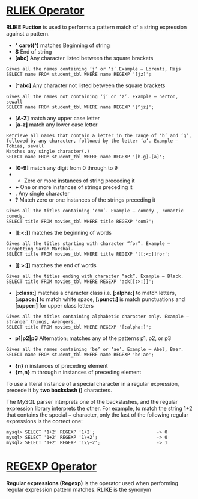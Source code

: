 # [RLIEK Operator](https://www.geeksforgeeks.org/rlike-operator-in-mysql/)

**RLIKE Fuction** is used to performs a pattern match of a string expression against a pattern.

* **^	caret(^)** matches Beginning of string
* **$**	End of string
* **[abc]**	Any character listed between the square brackets
```
Gives all the names containing ‘j’ or ‘z’.Example – Lorentz, Rajs
SELECT name FROM student_tbl WHERE name REGEXP '[jz]';
```
* **[^abc]**	Any character not listed between the square brackets
```
Gives all the names not containing ‘j’ or ‘z’. Example – nerton, sewall
SELECT name FROM student_tbl WHERE name REGEXP '[^jz]';
```
* **[A-Z]**	match any upper case letter
* **[a-z]**	match any lower case letter
```
Retrieve all names that contain a letter in the range of ‘b’ and ‘g’, followed by any character, followed by the letter ‘a’. Example – Tobias, sewall
Matches any single character(.)
SELECT name FROM student_tbl WHERE name REGEXP '[b-g].[a]';
```
* **[0-9]**	match any digit from 0 through to 9
* *	Zero or more instances of string preceding it
* **+**	One or more instances of strings preceding it
* **.**	Any single character
* **?**	Match zero or one instances of the strings preceding it
```
Gives all the titles containing ‘com’. Example – comedy , romantic comedy.
SELECT title FROM movies_tbl WHERE title REGEXP 'com?';
```
* **[[:<:]]**	matches the beginning of words
```
Gives all the titles starting with character “for”. Example – Forgetting Sarah Marshal.
SELECT title FROM movies_tbl WHERE title REGEXP '[[:<:]]for';
```
* **[[:>:]]**	matches the end of words
```
Gives all the titles ending with character “ack”. Example – Black.
SELECT title FROM movies_tbl WHERE REGEXP 'ack[[:>:]]';
```
* **[:class:]**	matches a character class i.e. **[:alpha:]** to match letters, **[:space:]** to match white space, **[:punct:]** is match punctuations and **[:upper:]** for upper class letters
```
Gives all the titles containing alphabetic character only. Example – stranger things, Avengers.
SELECT title FROM movies_tbl WHERE REGEXP '[:alpha:]';
```
* **p1|p2|p3**	Alternation; matches any of the patterns p1, p2, or p3
```
Gives all the names containing ‘be’ or ‘ae’. Example – Abel, Baer.
SELECT name FROM student_tbl WHERE name REGEXP 'be|ae';
```
* **{n}**	n instances of preceding element
* **{m,n}**	m through n instances of preceding element

To use a literal instance of a special character in a regular expression, precede it by **two backslash (\)** characters. 

The MySQL parser interprets one of the backslashes, and the regular expression library interprets the other. 
For example, to match the string 1+2 that contains the special + character, only the last of the following regular expressions is the correct one:
```
mysql> SELECT '1+2' REGEXP '1+2';                       -> 0
mysql> SELECT '1+2' REGEXP '1\+2';                      -> 0
mysql> SELECT '1+2' REGEXP '1\\+2';                     -> 1
```

# [REGEXP Operator](https://www.geeksforgeeks.org/mysql-regular-expressions-regexp/)

**Regular expressions (Regexp)** is the operator used when performing regular expression pattern matches. **RLIKE** is the synonym
